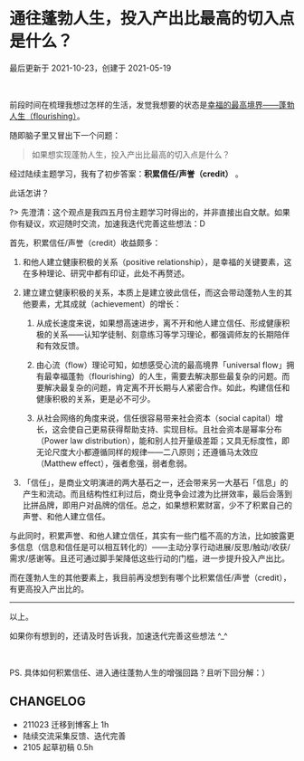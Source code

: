 # 通往蓬勃人生，投入产出比最高的切入点是什么？
最后更新于 2021-10-23，创建于 2021-05-19

<br> 


前段时间在梳理我想过怎样的生活，发觉我想要的状态是[幸福的最高境界——蓬勃人生（flourishing）](cmty/model_idealife.md)。

随即脑子里又冒出下一个问题：

> 如果想实现蓬勃人生，投入产出比最高的切入点是什么？

经过陆续主题学习，我有了初步答案：**积累信任/声誉（credit）** 。

此话怎讲？

?> 先澄清：这个观点是我四五月份主题学习时得出的，并非直接出自文献。如果你有疑议，欢迎随时交流，加速我迭代完善这些想法：D


首先，积累信任/声誉（credit）收益颇多：

1. 和他人建立健康积极的关系（positive relationship），是幸福的关键要素，这在多种理论、研究中都有印证，此处不再赘述。

2. 建立建立健康积极的关系，本质上是建立彼此信任，而这会带动蓬勃人生的其他要素，尤其成就（achievement）的增长：

    1. 从成长速度来说，如果想高速进步，离不开和他人建立信任、形成健康积极的关系——认知学徒制、刻意练习等学习理论，都强调师友的长期陪伴和有效反馈。
   
    2. 由心流（flow）理论可知，如想感受心流的最高境界「universal flow」拥有最幸福蓬勃（flourishing）的人生，需要去解决那些最复杂的问题。而要解决最复杂的问题，肯定离不开长期与人紧密合作。如此，构建信任和健康积极的关系，更是必不可少。
    3. 从社会网络的角度来说，信任很容易带来社会资本（social capital）增长，这会使自己更易获得帮助支持、实现目标。且社会资本是幂率分布（Power law distribution），能和别人拉开量级差距；又具无标度性，即无论尺度大小都遵循同样的规律——二八原则；还遵循马太效应（Matthew effect），强者愈强，弱者愈弱。

3. 「信任」，是商业文明演进的两大基石之一，还会带来另一大基石「信息」的产生和流动。而且结构性红利过后，商业竞争会过渡为比拼效率，最后会落到比拼品牌，即用户对品牌的信任。总之，如果想积累财富，少不了积累自己的声誉、和他人建立信任。

与此同时，积累声誉、和他人建立信任，其实有一些门槛不高的方法，比如披露更多信息（信息和信任是可以相互转化的）——主动分享行动进展/反思/触动/收获/需求/感谢等。且还可通过脚手架降低这些行动的门槛，进一步提升投入产出比。



而在蓬勃人生的其他要素上，我目前再没想到有哪个比积累信任/声誉（credit），有更高投入产出比的。



---

以上。

如果你有想到的，还请及时告诉我，加速迭代完善这些想法 ^_^




<br> 

PS. 具体如何积累信任、进入通往蓬勃人生的增强回路？且听下回分解：）




## CHANGELOG 

- 211023 迁移到博客上 1h
- 陆续交流采集反馈、迭代完善
- 2105 起草初稿 0.5h